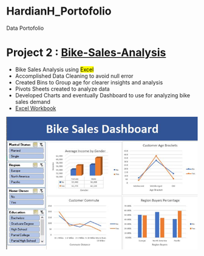 # HardianH_Portofolio
Data Portofolio



# Project 2 : [Bike-Sales-Analysis](https://github.com/Hash-S-Slasher/Bike-Sales-Analysis)
* Bike Sales Analysis using <mark>Excel</mark>
* Accomplished Data Cleaning to avoid null error
* Created Bins to Group age for clearer insights and analysis
* Pivots Sheets created to analyze data
* Developed Charts and eventually Dashboard to use for analyzing bike sales demand
* [Excel Workbook](https://github.com/Hash-S-Slasher/Bike-Sales-Analysis/blob/main/Excel%20Project%20Dataset.xlsx)

![Bike Sales Dashboard](https://github.com/Hash-S-Slasher/HardianH_Portofolio/blob/main/Images/Bike%20Sales%20Dashboard.JPG)
